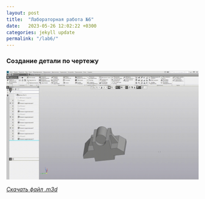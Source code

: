 ```yaml
---
layout: post
title:  "Лабораторная работа №6"
date:   2023-05-26 12:02:22 +0300
categories: jekyll update
permalink: "/lab6/"
---
```

### Создание детали по чертежу

![26.05.2023](/assets/img/26.05.2023.gif)

[*Скачать файл .m3d*](https://disk.yandex.ru/d/GD3XCkgkQkWscQ)